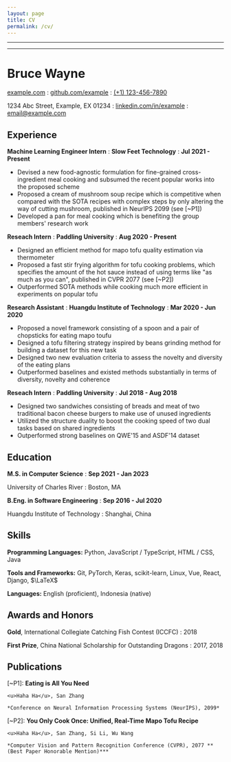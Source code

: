 ```yaml
---
layout: page
title: CV
permalink: /cv/
---
```


---
---

# Bruce Wayne

<span class="iconify" data-icon="charm:person"></span> [example.com](https://example.com/)
  : <span class="iconify" data-icon="tabler:brand-github"></span> [github.com/example](https://github.com/example)
  : <span class="iconify" data-icon="tabler:phone"></span> [(+1) 123-456-7890](https://wa.me/11234567890)

<span class="iconify" data-icon="ic:outline-location-on"></span> 1234 Abc Street, Example, EX 01234
  : <span class="iconify" data-icon="tabler:brand-linkedin"></span> [linkedin.com/in/example](https://linkedin.com/in/example/)
  : <span class="iconify" data-icon="tabler:mail"></span> [email@example.com](mailto:mail@example.com)

## Experience

**Machine Learning Engineer Intern**
  : **Slow Feet Technology**
  : **Jul 2021 - Present**

- Devised a new food-agnostic formulation for fine-grained cross-ingredient meal cooking and subsumed the recent popular works into the proposed scheme
- Proposed a cream of mushroom soup recipe which is competitive when compared with the SOTA recipes with complex steps by only altering the way of cutting mushroom, published in NeurIPS 2099 (see [~P1])
- Developed a pan for meal cooking which is benefiting the group members' research work


**Reseach Intern**
  : **Paddling University**
  : **Aug 2020 - Present**

- Designed an efficient method for mapo tofu quality estimation via thermometer
- Proposed a fast stir frying algorithm for tofu cooking problems, which specifies the amount of the hot sauce instead of using terms like "as much as you can", published in CVPR 2077 (see [~P2])
- Outperformed SOTA methods while cooking much more efficient in experiments on popular tofu


**Research Assistant**
  : **Huangdu Institute of Technology**
  : **Mar 2020 - Jun 2020**

- Proposed a novel framework consisting of a spoon and a pair of chopsticks for eating mapo toufu
- Designed a tofu filtering strategy inspired by beans grinding method for building a dataset for this new task
- Designed two new evaluation criteria to assess the novelty and diversity of the eating plans
- Outperformed baselines and existed methods substantially in terms of diversity, novelty and coherence


**Reseach Intern**
  : **Paddling University**
  : **Jul 2018 - Aug 2018**

- Designed two sandwiches consisting of breads and meat of two traditional bacon cheese burgers to make use of unused ingredients
- Utilized the structure duality to boost the cooking speed of two dual tasks based on shared ingredients
- Outperformed strong baselines on QWE'15 and ASDF'14 dataset

## Education

**M.S. in Computer Science**
  : **Sep 2021 - Jan 2023**

University of Charles River
  : Boston, MA

**B.Eng. in Software Engineering**
  : **Sep 2016 - Jul 2020**

Huangdu Institute of Technology
  : Shanghai, China

## Skills

**Programming Languages:** <span class="iconify" data-icon="vscode-icons:file-type-python"></span> Python, <span class="iconify" data-icon="vscode-icons:file-type-js-official"></span> JavaScript / <span class="iconify" data-icon="vscode-icons:file-type-typescript-official"></span> TypeScript, <span class="iconify" data-icon="vscode-icons:file-type-html"></span> HTML / <span class="iconify" data-icon="vscode-icons:file-type-css"></span> CSS, <span class="iconify" data-icon="logos:java" data-inline="false"></span> Java

**Tools and Frameworks:** Git, PyTorch, Keras, scikit-learn, Linux, Vue, React, Django, $\LaTeX$

**Languages:** English (proficient), Indonesia (native)

## Awards and Honors

**Gold**, International Collegiate Catching Fish Contest (ICCFC)
  : 2018

**First Prize**, China National Scholarship for Outstanding Dragons
  : 2017, 2018

## Publications

[~P1]: **Eating is All You Need**

    <u>Haha Ha</u>, San Zhang

    *Conference on Neural Information Processing Systems (NeurIPS), 2099*

[~P2]: **You Only Cook Once: Unified, Real-Time Mapo Tofu Recipe**

    <u>Haha Ha</u>, San Zhang, Si Li, Wu Wang

    *Computer Vision and Pattern Recognition Conference (CVPR), 2077 **(Best Paper Honorable Mention)***

